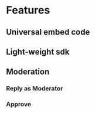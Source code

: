 # Features

## Universal embed code

## Light-weight sdk

## Moderation

### Reply as Moderator

### Approve